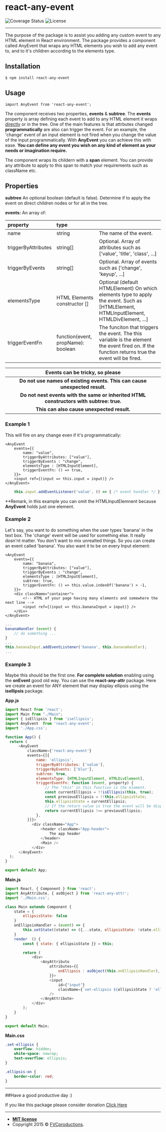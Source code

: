 # react-any-event
![Coverage Status](https://img.shields.io/badge/coverage-100%25-green) ![License](https://img.shields.io/badge/license-MIT-blue)

------------
The purpose of the package is to assist you adding any custom event to any HTML element in React environment. The package provides a component called AnyEvent that wraps any HTML elements you wish to add any event to, and to it&apos;s children according to the elements type.

## Installation
`$ npm install react-any-event`
## Usage
``import AnyEvent from 'react-any-event';``

The component receives two properties, **events** & **subtree**. The **events** property is array defining each event to add to any HTML element it wraps <u>directly</u> or in the tree.
One of the main features is that attrbutes changed **programmatically** are also can trigger the event. For an example, the &apos;change&apos; event of an input element is not fired when you change the value of the input programmatically. With **AnyEvent** you can achieve this with ease.
**You can define any event you wish on any kind of element as your needs or imagination require.**

The component wraps its childern with a **span** element. You can provide any attribute to apply to this span to match your requirements such as className etc.

## Properties
**subtree**
An optional boolean (default is false). Determine if to apply the event on direct children nodes or for all in the tree.


**events:**
An array of:

|  property  |  type  |    |
| :------------ | :------------ | :------------ |
|  name  |  string  |  The name of the event.   |
|  triggerByAttributes | string[]  |  Optional. Array of attributes such as [&apos;value&apos;, &apos;title&apos;, &apos;class&apos;, ...]   |
|  triggerByEvents   | string[]  |  Optional. Array of events such as [&apos;change&apos;, &apos;keyup&apos;, ...] |
|  elementsType  |  HTML Elements constructor []  |  Optional (default HTMLElement) On which elements type to apply the event. Such as [HTMLElement, HTMLInputElement, HTMLDivElement, ...] |
|  triggerEventFn  |  function(event, propName): boolean  |  The funciton that triggers the event. The this variable is the element the event fired on. If the function returns true the event will be fired. |


|  Events can be tricky, so please  |
| :------------: |
|  **Do not use names of existing events. This can cause unexpected result.** |
|  **Do not nest events with the same or inherited HTML constructors with subtree: true.**  |
|  **This can also cause unexpected result.**  |

### Example 1
This will fire on any change even if it&apos;s programmatically:
```
<AnyEvent
    events={{
        name: "value",
        triggerByAttributes: ["value"],
        triggerByEvents : "change",
        elementsType : [HTMLInputElement],
        triggerEventFn: () => true,
    }}>
    <input ref={(input => this.input = input)} />
</AnyEvent>
```
```javascript
	this.input.addEventListener('value', () => { /* event handler */ });
```
\*\*Remark, in this example you can omit the HTMLInputElemnent because **AnyEvent** holds just one element.
### Example 2
Let&apos;s say, you want to do something when the user types &apos;banana&apos; in the text box. The &apos;change&apos; event will be used for something else. It really dosn&apos;nt matter. You don&apos;t want to mix unrealted things. So you can create an event called &apos;banana&apos;. You also want it to be on every Input element:
```
<AnyEvent
    events={{
        name: "banana",
        triggerByAttributes: ["value"],
        triggerByEvents : "change",
        elementsType : [HTMLInputElement],
        subtree: true,
        triggerEventFn: () => this.value.indexOf('banana') > -1,
    }}>
    <div className="container">
        <!-- HTML of your page having many elements and somewhere the next line -->
        <input ref={(input => this.bananaInput = input)} />
    </div>
</AnyEvent>
```
```javascript
...
bananaHandler (event) {
    // do something ...
}
...
this.bananaInput.addEventListener('banana', this.bananaHandler);
...
```
### Example 3
Maybe this should be the first one.
**For complete solution** enabling using the **onEvent** good old way. You can use the **react-any-attr** package. 
Here we create an event for ANY element that may display ellipsis using the **isellipsis** package.

**App.js**
```javascript
import React from 'react';
import Main from "./Main";
import { isEllipsis } from 'isellipsis';
import AnyEvent  from 'react-any-event';
import './App.css';

function App() {
  return (
      <AnyEvent
          className={'react-any-event'}
          events={[{
              name: 'ellipsis',
              triggerByAttributes: ['value'],
              triggerByEvents: ['blur'],
              subtree: true,
              elementsType: [HTMLInputElement, HTMLDivElement],
              triggerEventFn: function (event, property) {
                  // The "this" in this function is the element.
                  const currentEllipsis = !!isEllipsis(this, true);
                  const previousEllipsis = !!this.ellipsisState;
                  this.ellipsisState = currentEllipsis;
                  // If the return value is true the event will be dispached.
                  return currentEllipsis !== previousEllipsis;
              },
          }]}>
            <div className="App">
                <header className="App-header">
                    The app header
                </header>
                <Main />
            </div>
      </AnyEvent>
  );
}

export default App;
```
**Main.js**

```javascript
import React, { Component } from 'react';
import AnyAttribute, { asObject } from 'react-any-attr';
import './Main.css';

class Main extends Component {
    state = {
        ellipsisState: false
    }
    onEllipsisHandler = (event) => {
        this.setState((state) => ({...state, ellipsisState: !state.ellipsisState}))
    }
    render  () {
        const { state: { ellipsisState }} = this;

        return (
            <div>
                <AnyAttribute
                    attributes={{
                        onEllipsis : asObject(this.onEllipsisHandler),
                    }}>
                    <input
                        id={"input"}
                        className={`set-ellipsis ${ellipsisState ? 'ellipsis-on' :''}`}
                    />
                </AnyAttribute>
            </div>
        );
    }
}

export default Main;
```

**Main.css**
```css
.set-ellipsis {
    overflow: hidden;
    white-space: nowrap;
    text-overflow: ellipsis;
}

.ellipsis-on {
    border-color: red;
}
```

------------

##Have a good productive day :)

If you like this package please consider donation <a href="https://paypal.me/ItayMerchav?locale.x=en_US" target="_blank">Click Here</a>

---
- **[MIT license](http://opensource.org/licenses/mit-license.php)**
- Copyright 2015 © <a href="http://fvcproductions.com" target="_blank">FVCproductions</a>.
